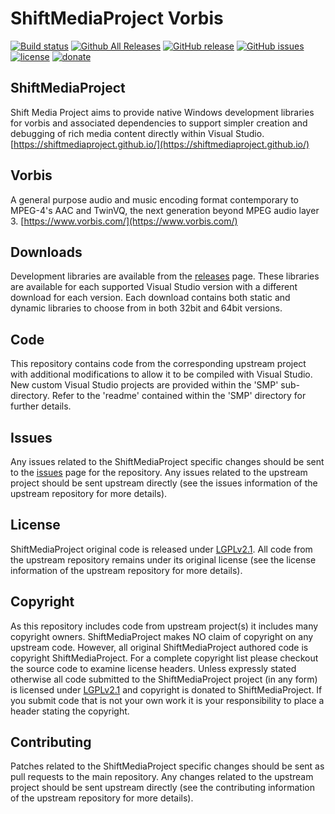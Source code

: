 ShiftMediaProject Vorbis
=============
[![Build status](https://ci.appveyor.com/api/projects/status/0wvq5m7sx78spr42?svg=true)](https://ci.appveyor.com/project/Sibras/vorbis)
[![Github All Releases](https://img.shields.io/github/downloads/ShiftMediaProject/vorbis/total.svg)](https://github.com/ShiftMediaProject/vorbis/releases)
[![GitHub release](https://img.shields.io/github/release/ShiftMediaProject/vorbis.svg)](https://github.com/ShiftMediaProject/vorbis/releases/latest)
[![GitHub issues](https://img.shields.io/github/issues/ShiftMediaProject/vorbis.svg)](https://github.com/ShiftMediaProject/vorbis/issues)
[![license](https://img.shields.io/github/license/ShiftMediaProject/vorbis.svg)](https://github.com/ShiftMediaProject/vorbis)
[![donate](https://img.shields.io/badge/donate-link-brightgreen.svg)](https://shiftmediaproject.github.io/8-donate/)
## ShiftMediaProject

Shift Media Project aims to provide native Windows development libraries for vorbis and associated dependencies to support simpler creation and debugging of rich media content directly within Visual Studio. [https://shiftmediaproject.github.io/](https://shiftmediaproject.github.io/)

## Vorbis

A general purpose audio and music encoding format contemporary to MPEG-4's AAC and TwinVQ, the next generation beyond MPEG audio layer 3. [https://www.vorbis.com/](https://www.vorbis.com/)

## Downloads

Development libraries are available from the [releases](https://github.com/ShiftMediaProject/vorbis/releases) page. These libraries are available for each supported Visual Studio version with a different download for each version. Each download contains both static and dynamic libraries to choose from in both 32bit and 64bit versions.

## Code

This repository contains code from the corresponding upstream project with additional modifications to allow it to be compiled with Visual Studio. New custom Visual Studio projects are provided within the 'SMP' sub-directory. Refer to the 'readme' contained within the 'SMP' directory for further details.

## Issues

Any issues related to the ShiftMediaProject specific changes should be sent to the [issues](https://github.com/ShiftMediaProject/vorbis/issues) page for the repository. Any issues related to the upstream project should be sent upstream directly (see the issues information of the upstream repository for more details).

## License

ShiftMediaProject original code is released under [LGPLv2.1](https://www.gnu.org/licenses/lgpl-2.1.html). All code from the upstream repository remains under its original license (see the license information of the upstream repository for more details).

## Copyright

As this repository includes code from upstream project(s) it includes many copyright owners. ShiftMediaProject makes NO claim of copyright on any upstream code. However, all original ShiftMediaProject authored code is copyright ShiftMediaProject. For a complete copyright list please checkout the source code to examine license headers. Unless expressly stated otherwise all code submitted to the ShiftMediaProject project (in any form) is licensed under [LGPLv2.1](https://www.gnu.org/licenses/lgpl-2.1.html) and copyright is donated to ShiftMediaProject. If you submit code that is not your own work it is your responsibility to place a header stating the copyright.

## Contributing

Patches related to the ShiftMediaProject specific changes should be sent as pull requests to the main repository. Any changes related to the upstream project should be sent upstream directly (see the contributing information of the upstream repository for more details).